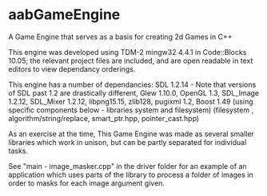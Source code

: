 # aabGameEngine
A Game Engine that serves as a basis for creating 2d Games in C++

This engine was developed using TDM-2 mingw32 4.4.1 in Code::Blocks 10.05; the relevant project files are included, and are open readable in text editors to view dependancy orderings.

This engine has a number of dependancies:
  SDL 1.2.14 - Note that versions of SDL past 1.2 are drastically different,
  Glew 1.10.0,
  OpenGL 1.3,
  SDL_Image 1.2.12,
  SDL_Mixer 1.2.12,
  libpng15.15,
  zlib128,
  pugixml 1.2,
  Boost 1.49 (using specific components below - libraries system and filesystem)
    (filesystem	,
    algorithm/string/replace,
    smart_ptr.hpp,
    pointer_cast.hpp)

As an exercise at the time, This Game Engine was made as several smaller libraries which work in unison, but can be partly separated for individual tasks.

See "main - image_masker.cpp" in the driver folder for an example of an application which uses parts of the library to process a folder of images in order to masks for each image argument given.


